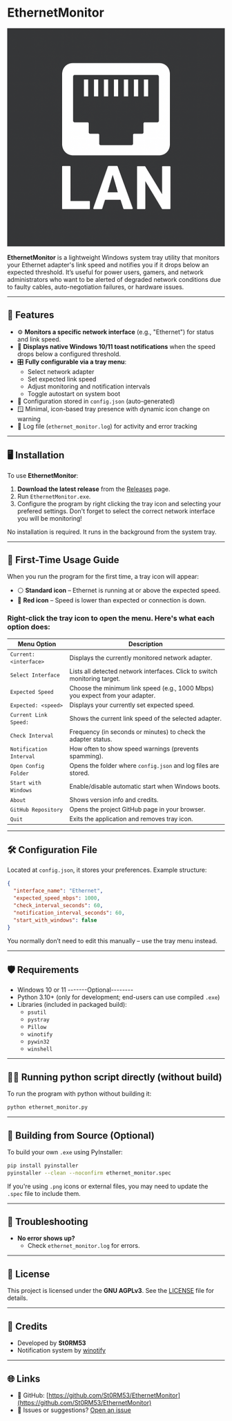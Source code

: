 # EthernetMonitor

![icon](./logo.png) <!-- Optional: Replace with actual path or badge -->

**EthernetMonitor** is a lightweight Windows system tray utility that monitors your Ethernet adapter's link speed and notifies you if it drops below an expected threshold. It’s useful for power users, gamers, and network administrators who want to be alerted of degraded network conditions due to faulty cables, auto-negotiation failures, or hardware issues.

---

## 🚀 Features

- ⚙️ **Monitors a specific network interface** (e.g., "Ethernet") for status and link speed.
- 🔔 **Displays native Windows 10/11 toast notifications** when the speed drops below a configured threshold.
- 🎛️ **Fully configurable via a tray menu**:
  - Select network adapter
  - Set expected link speed
  - Adjust monitoring and notification intervals
  - Toggle autostart on system boot
- 📁 Configuration stored in `config.json` (auto-generated)
- 🪟 Minimal, icon-based tray presence with dynamic icon change on warning
- 📜 Log file (`ethernet_monitor.log`) for activity and error tracking

---

## 🖥️ Installation

To use **EthernetMonitor**:

1. **Download the latest release** from the [Releases](https://github.com/St0RM53/EthernetMonitor/releases) page.
2. Run `EthernetMonitor.exe`.
3. Configure the program by right clicking the tray icon and selecting your prefered settings. Don't forget to select the correct network interface you will be monitoring!

No installation is required. It runs in the background from the system tray.

---

## 🧭 First-Time Usage Guide

When you run the program for the first time, a tray icon will appear:

- ⚪ **Standard icon** – Ethernet is running at or above the expected speed.
- 🔴 **Red icon** – Speed is lower than expected or connection is down.

### Right-click the tray icon to open the menu. Here's what each option does:

| **Menu Option**                     | **Description**                                                                 |
|------------------------------------|---------------------------------------------------------------------------------|
| `Current: <interface>`             | Displays the currently monitored network adapter.                              |
| `Select Interface`                 | Lists all detected network interfaces. Click to switch monitoring target.      |
| `Expected Speed`                   | Choose the minimum link speed (e.g., 1000 Mbps) you expect from your adapter.  |
| `Expected: <speed>`                | Displays your currently set expected speed.                                    |
| `Current Link Speed:`              | Shows the current link speed of the selected adapter.                          |
| `Check Interval`                   | Frequency (in seconds or minutes) to check the adapter status.                 |
| `Notification Interval`            | How often to show speed warnings (prevents spamming).                          |
| `Open Config Folder`               | Opens the folder where `config.json` and log files are stored.                 |
| `Start with Windows`               | Enable/disable automatic start when Windows boots.                             |
| `About`                            | Shows version info and credits.                                                |
| `GitHub Repository`                | Opens the project GitHub page in your browser.                                 |
| `Quit`                             | Exits the application and removes tray icon.                                   |

---

## 🛠️ Configuration File

Located at `config.json`, it stores your preferences. Example structure:

```json
{
  "interface_name": "Ethernet",
  "expected_speed_mbps": 1000,
  "check_interval_seconds": 60,
  "notification_interval_seconds": 60,
  "start_with_windows": false
}
```

You normally don’t need to edit this manually – use the tray menu instead.

---

## 🛡️ Requirements

- Windows 10 or 11
-------Optional--------
- Python 3.10+ (only for development; end-users can use compiled `.exe`)
- Libraries (included in packaged build):
  - `psutil`
  - `pystray`
  - `Pillow`
  - `winotify`
  - `pywin32`
  - `winshell`

---

## 🏃‍♂️ Running python script directly (without build)

To run the program with python without building it:

```bash
python ethernet_monitor.py
```

---

## 🧰 Building from Source (Optional)

To build your own `.exe` using PyInstaller:

```bash
pip install pyinstaller
pyinstaller --clean --noconfirm ethernet_monitor.spec
```

If you're using `.png` icons or external files, you may need to update the `.spec` file to include them.

---

## 🐞 Troubleshooting

- **No error shows up?**
  - Check `ethernet_monitor.log` for errors.
    
---

## 📜 License

This project is licensed under the **GNU AGPLv3**. See the [LICENSE](LICENSE) file for details.

---

## 🤝 Credits

- Developed by **St0RM53**
- Notification system by [winotify](https://github.com/versa-syahptr/winotify)

---

## 🌐 Links

- 🔗 GitHub: [https://github.com/St0RM53/EthernetMonitor](https://github.com/St0RM53/EthernetMonitor)
- 💬 Issues or suggestions? [Open an issue](https://github.com/St0RM53/EthernetMonitor/issues)
